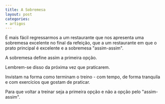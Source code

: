 ```yaml
---
title: A Sobremesa
layout: post
categories:
- artigos
---
```


É mais fácil regressarmos a um restaurante que nos apresenta uma sobremesa excelente no final da refeição, que a um restaurante em que o prato principal é excelente e a sobremesa "assim-assim".

A sobremesa define assim a primeira opção. 

Lembrem-se disso da próxima vez que praticarem. 

Invistam na forma como terminam o treino - com tempo, de forma tranquila e com exercícios que gostam de praticar. 

Para que voltar a treinar seja a primeira opção e não a opção pelo "assim-assim".
